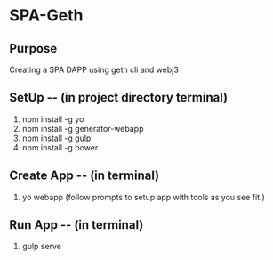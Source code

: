 # SPA-Geth

## Purpose

Creating a SPA DAPP using geth cli and webj3

## SetUp -- (in project directory terminal)

1. npm install -g yo
2. npm install -g generator-webapp
3. npm install -g gulp
4. npm install -g bower

## Create App -- (in terminal)

1. yo webapp (follow prompts to setup app with tools as you see fit.)

## Run App -- (in terminal)

1. gulp serve
